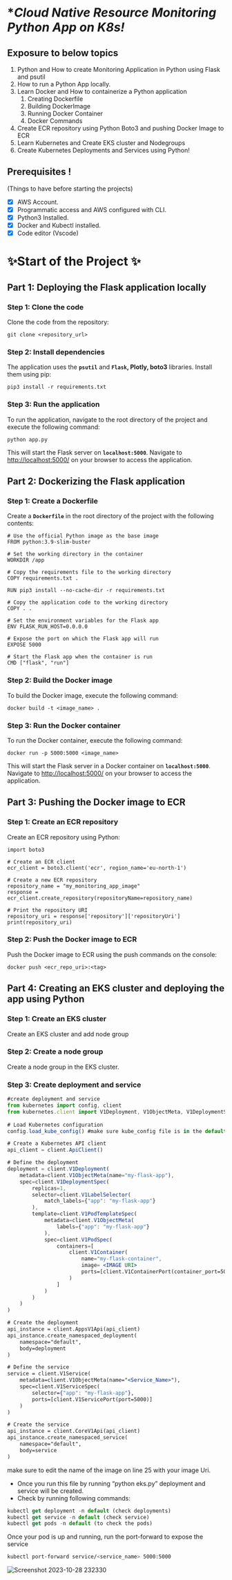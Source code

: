 
# **Cloud Native Resource Monitoring Python App on K8s!*

## Exposure to below topics

1. Python and How to create Monitoring Application in Python using Flask and psutil
2. How to run a Python App locally.
3. Learn Docker and How to containerize a Python application
    1. Creating Dockerfile
    2. Building DockerImage
    3. Running Docker Container
    4. Docker Commands
4. Create ECR repository using Python Boto3 and pushing Docker Image to ECR
5. Learn Kubernetes and Create EKS cluster and Nodegroups
6. Create Kubernetes Deployments and Services using Python!

## **Prerequisites** !

(Things to have before starting the projects)

- [x]  AWS Account.
- [x]  Programmatic access and AWS configured with CLI.
- [x]  Python3 Installed.
- [x]  Docker and Kubectl installed.
- [x]  Code editor (Vscode)

# ✨Start of the Project ✨

## **Part 1: Deploying the Flask application locally**

### **Step 1: Clone the code**

Clone the code from the repository:

```
git clone <repository_url>
```

### **Step 2: Install dependencies**

The application uses the **`psutil`** and **`Flask`, Plotly, boto3** libraries. Install them using pip:

```
pip3 install -r requirements.txt
```

### **Step 3: Run the application**

To run the application, navigate to the root directory of the project and execute the following command:

```
python app.py
```

This will start the Flask server on **`localhost:5000`**. Navigate to [http://localhost:5000/](http://localhost:5000/) on your browser to access the application.

## **Part 2: Dockerizing the Flask application**

### **Step 1: Create a Dockerfile**

Create a **`Dockerfile`** in the root directory of the project with the following contents:

```
# Use the official Python image as the base image
FROM python:3.9-slim-buster

# Set the working directory in the container
WORKDIR /app

# Copy the requirements file to the working directory
COPY requirements.txt .

RUN pip3 install --no-cache-dir -r requirements.txt

# Copy the application code to the working directory
COPY . .

# Set the environment variables for the Flask app
ENV FLASK_RUN_HOST=0.0.0.0

# Expose the port on which the Flask app will run
EXPOSE 5000

# Start the Flask app when the container is run
CMD ["flask", "run"]
```

### **Step 2: Build the Docker image**

To build the Docker image, execute the following command:

```
docker build -t <image_name> .
```

### **Step 3: Run the Docker container**

To run the Docker container, execute the following command:

```
docker run -p 5000:5000 <image_name>
```

This will start the Flask server in a Docker container on **`localhost:5000`**. Navigate to [http://localhost:5000/](http://localhost:5000/) on your browser to access the application.

## **Part 3: Pushing the Docker image to ECR**

### **Step 1: Create an ECR repository**

Create an ECR repository using Python:

```
import boto3

# Create an ECR client
ecr_client = boto3.client('ecr', region_name='eu-north-1')

# Create a new ECR repository
repository_name = "my_monitoring_app_image"
response = ecr_client.create_repository(repositoryName=repository_name)

# Print the repository URI
repository_uri = response['repository']['repositoryUri']
print(repository_uri)
```

### **Step 2: Push the Docker image to ECR**

Push the Docker image to ECR using the push commands on the console:

```
docker push <ecr_repo_uri>:<tag>
```

## **Part 4: Creating an EKS cluster and deploying the app using Python**

### **Step 1: Create an EKS cluster**

Create an EKS cluster and add node group

### **Step 2: Create a node group**

Create a node group in the EKS cluster.

### **Step 3: Create deployment and service**

```jsx
#create deployment and service
from kubernetes import config, client
from kubernetes.client import V1Deployment, V1ObjectMeta, V1DeploymentSpec, V1LabelSelector, V1PodTemplateSpec, V1PodSpec, V1Container, V1ContainerPort, V1Service, V1ServiceSpec, V1ServicePort
    
# Load Kubernetes configuration
config.load_kube_config() #make sure kube_config file is in the default path or the path you runninng this file 

# Create a Kubernetes API client
api_client = client.ApiClient()

# Define the deployment
deployment = client.V1Deployment(
    metadata=client.V1ObjectMeta(name="my-flask-app"),
    spec=client.V1DeploymentSpec(
        replicas=1,
        selector=client.V1LabelSelector(
            match_labels={"app": "my-flask-app"}
        ),
        template=client.V1PodTemplateSpec(
            metadata=client.V1ObjectMeta(
                labels={"app": "my-flask-app"}
            ),
            spec=client.V1PodSpec(
                containers=[
                    client.V1Container(
                        name="my-flask-container",
                        image= <IMAGE URI>
                        ports=[client.V1ContainerPort(container_port=5000)]
                    )
                ]
            )
        )
    )
)

# Create the deployment
api_instance = client.AppsV1Api(api_client)
api_instance.create_namespaced_deployment(
    namespace="default",
    body=deployment
)

# Define the service
service = client.V1Service(
    metadata=client.V1ObjectMeta(name="<Service_Name>"),
    spec=client.V1ServiceSpec(
        selector={"app": "my-flask-app"},
        ports=[client.V1ServicePort(port=5000)]
    )
)

# Create the service
api_instance = client.CoreV1Api(api_client)
api_instance.create_namespaced_service(
    namespace="default",
    body=service
)
```

make sure to edit the name of the image on line 25 with your image Uri.

- Once you run this file by running “python eks.py” deployment and service will be created.
- Check by running following commands:

```jsx
kubectl get deployment -n default (check deployments)
kubectl get service -n default (check service)
kubectl get pods -n default (to check the pods)
```

Once your pod is up and running, run the port-forward to expose the service

```bash
kubectl port-forward service/<service_name> 5000:5000

```
![Screenshot 2023-10-28 232330](https://github.com/shubhas15/cloud-monitoring-kubernetes-python-project/assets/99041790/c6ff9397-1cb1-4731-a6e8-27aad45154c8)
